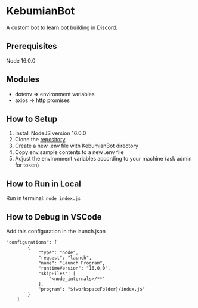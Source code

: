 # KebumianBot
A custom bot to learn bot building in Discord.

## Prerequisites
Node 16.0.0

## Modules
- dotenv => environment variables
- axios  => http promises

## How to Setup
1. Install NodeJS version 16.0.0
2. Clone the [repository](https://github.com/wuflenso/KebumianBot)
3. Create a new .env file with KebumianBot directory
4. Copy env.sample contents to a new .env file
5. Adjust the environment variables according to your machine (ask admin for token)

## How to Run in Local
Run in terminal:
```node index.js```

## How to Debug in VSCode
Add this configuration in the launch.json
```
"configurations": [
        {
            "type": "node",
            "request": "launch",
            "name": "Launch Program",
            "runtimeVersion": "16.0.0",
            "skipFiles": [
                "<node_internals>/**"
            ],
            "program": "${workspaceFolder}/index.js"
        }
    ]
```
